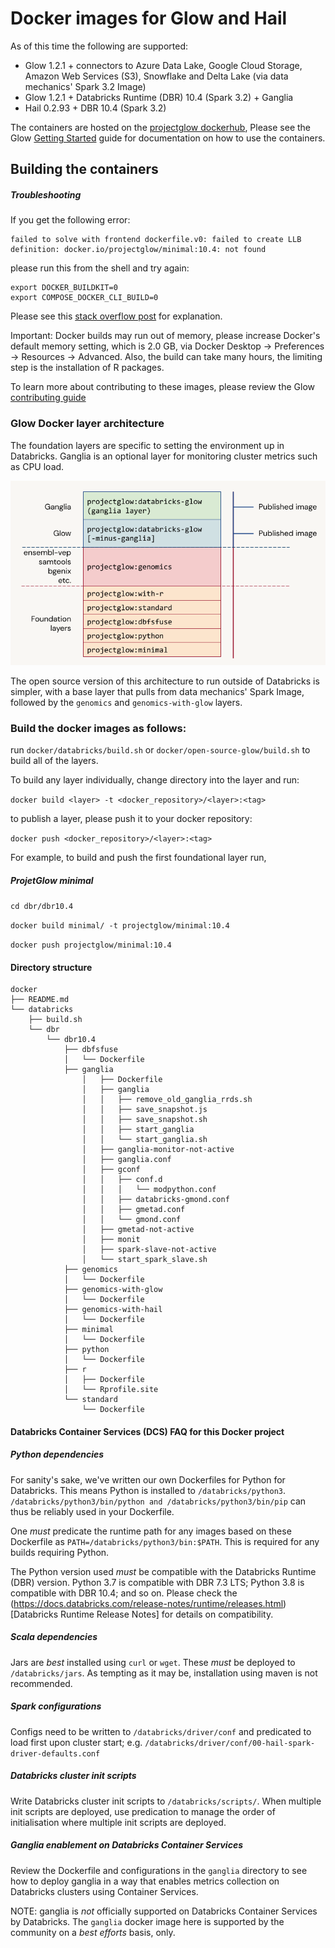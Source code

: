 # Docker images for Glow and Hail

As of this time the following are supported: 

* Glow 1.2.1 + connectors to Azure Data Lake, Google Cloud Storage, Amazon Web Services (S3), Snowflake and Delta Lake (via data mechanics' Spark 3.2 Image) 
* Glow 1.2.1 + Databricks Runtime (DBR) 10.4 (Spark 3.2) + Ganglia
* Hail 0.2.93 + DBR 10.4 (Spark 3.2)

The containers are hosted on the [projectglow dockerhub](https://hub.docker.com/u/projectglow), 
Please see the Glow [Getting Started](https://glow.readthedocs.io/en/latest/getting-started.html) guide for documentation on how to use the containers.

## Building the containers

##### Troubleshooting

If you get the following error:

```
failed to solve with frontend dockerfile.v0: failed to create LLB definition: docker.io/projectglow/minimal:10.4: not found
```

please run this from the shell and try again:

```
export DOCKER_BUILDKIT=0
export COMPOSE_DOCKER_CLI_BUILD=0
```

Please see this [stack overflow post](https://stackoverflow.com/questions/64221861/an-error-failed-to-solve-with-frontend-dockerfile-v0) for explanation.

Important: Docker builds may run out of memory, please increase
Docker's default memory setting, which is 2.0 GB, via Docker Desktop -> Preferences -> Resources -> Advanced.
Also, the build can take many hours, the limiting step is the installation of R packages.

To learn more about contributing to these images, please review the Glow [contributing guide](https://glow.readthedocs.io/en/latest/contributing.html#add-libraries-to-the-glow-docker-environment)

### Glow Docker layer architecture

The foundation layers are specific to setting the environment up in Databricks.
Ganglia is an optional layer for monitoring cluster metrics such as CPU load.

![Docker layer architecture](../static/glow_genomics_docker_image_architecture.png?raw=true "Glow Docker layer architecture")

The open source version of this architecture to run outside of Databricks is simpler, 
with a base layer that pulls from data mechanics' Spark Image, followed by the ```genomics``` and ```genomics-with-glow``` layers.

### Build the docker images as follows:

run ```docker/databricks/build.sh``` or ```docker/open-source-glow/build.sh``` to build all of the layers. 

To build any layer individually, change directory into the layer and run: 

```docker build <layer> -t <docker_repository>/<layer>:<tag>```

to publish a layer, please push it to your docker repository:

```docker push <docker_repository>/<layer>:<tag>```

For example, to build and push the first foundational layer run,

##### ProjetGlow minimal 
```cd dbr/dbr10.4```

```docker build minimal/ -t projectglow/minimal:10.4```

```docker push projectglow/minimal:10.4```

#### Directory structure
```
docker
├── README.md
└── databricks
    ├── build.sh
    └── dbr
        └── dbr10.4
            ├── dbfsfuse
            │   └── Dockerfile
            ├── ganglia
                │   ├── Dockerfile
                │   ├── ganglia
                │   │   ├── remove_old_ganglia_rrds.sh
                │   │   ├── save_snapshot.js
                │   │   ├── save_snapshot.sh
                │   │   ├── start_ganglia
                │   │   └── start_ganglia.sh
                │   ├── ganglia-monitor-not-active
                │   ├── ganglia.conf
                │   ├── gconf
                │   │   ├── conf.d
                │   │   │   └── modpython.conf
                │   │   ├── databricks-gmond.conf
                │   │   ├── gmetad.conf
                │   │   └── gmond.conf
                │   ├── gmetad-not-active
                │   ├── monit
                │   ├── spark-slave-not-active
                │   └── start_spark_slave.sh
            ├── genomics
            │   └── Dockerfile
            ├── genomics-with-glow
            │   └── Dockerfile
            ├── genomics-with-hail
            │   └── Dockerfile
            ├── minimal
            │   └── Dockerfile
            ├── python
            │   └── Dockerfile
            ├── r
            │   ├── Dockerfile
            │   └── Rprofile.site
            └── standard
                └── Dockerfile
```

#### Databricks Container Services (DCS) FAQ for this Docker project

##### Python dependencies

For sanity's sake, we've written our own Dockerfiles for Python for Databricks. This means Python is installed to ```/databricks/python3```. ```/databricks/python3/bin/python and /databricks/python3/bin/pip``` can thus be reliably used in your Dockerfile. 

One *must* predicate the runtime path for any images based on these Dockerfile as ```PATH=/databricks/python3/bin:$PATH```. This is required for any builds requiring Python. 

The Python version used *must* be compatible with the Databricks Runtime (DBR) version. Python 3.7 is compatible with DBR 7.3 LTS; Python 3.8 is compatible with DBR 10.4; and so on. Please check the (https://docs.databricks.com/release-notes/runtime/releases.html)[Databricks Runtime Release Notes] for details on compatibility. 

##### Scala dependencies

Jars are *best* installed using ```curl``` or ```wget```. These *must* be deployed to ```/databricks/jars```.
As tempting as it may be, installation using maven is not recommended.     

##### Spark configurations 

Configs need to be written to ```/databricks/driver/conf``` and predicated to load first upon cluster start; 
e.g. ```/databricks/driver/conf/00-hail-spark-driver-defaults.conf```

##### Databricks cluster init scripts

Write Databricks cluster init scripts to ```/databricks/scripts/```. When multiple init scripts are deployed, use predication to manage the order of initialisation where multiple init scripts are deployed.

##### Ganglia enablement on Databricks Container Services

Review the Dockerfile and configurations in the ```ganglia``` directory to see how to deploy ganglia in a way that enables metrics collection on Databricks clusters using Container Services. 

NOTE: ganglia is *not* officially supported on Databricks Container Services by Databricks. The ```ganglia``` docker image here is supported by the community on a *best efforts* basis, only.
